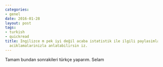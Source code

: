 ```yaml
---
categories:
- genel
date: 2016-01-28
layout: post
tags:
- turkish
- quickread
title: Ingilizce m pek iyi değil acaba istatistik ile ilgili paylasimlarinizda kendi
  aciklamalarinizla anlatabilirsin iz.
---
```


Tamam bundan sonrakileri türkçe yaparım. Selam
